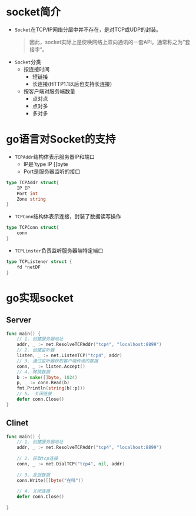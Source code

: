 # socket简介

- `Socket`在TCP/IP网络分层中并不存在，是对TCP或UDP的封装。
	>因此，socket实际上是使唤网络上双向通讯的一套API。通常称之为”套接字“。
- `Socket`分类
	- 按连接时间
		- 短链接
		- 长连接(HTTP1.1以后也支持长连接)
	- 按客户端对服务端数量
		- 点对点
		- 点对多
		- 多对多
# go语言对Socket的支持

- `TCPAddr`结构体表示服务器IP和端口
	- IP是`type IP []byte
	- Port是服务器监听的接口
```go
type TCPAddr struct{
	IP IP
	Port int
	Zone string
}
```
- `TCPConn`结构体表示连接，封装了数据读写操作
```go
type TCPConn struct{
	conn
}
```
- `TCPLinster`负责监听服务器端特定端口
```go
type TCPListener struct {
	fd *netDF
}
```
# go实现socket

## Server
```go
func main() {  
    // 1. 创建服务器地址  
    addr, _ := net.ResolveTCPAddr("tcp4", "localhost:8899")  
    // 2. 创建监听器  
    listen, _ := net.ListenTCP("tcp4", addr)  
    // 3. 通过监听器获取客户端传递的数据  
    conn, _ := listen.Accept()  
    // 4. 转换数据  
    b := make([]byte, 1024)  
    p, _ := conn.Read(b)  
    fmt.Println(string(b[:p]))  
    // 5。 关闭连接  
    defer conn.Close()  
}
```
## Clinet

```go
func main() {  
    // 1. 创建服务器地址  
    addr, _ := net.ResolveTCPAddr("tcp4", "localhost:8899")  
  
    // 2. 获取tcp连接  
    conn, _ := net.DialTCP("tcp4", nil, addr)  
  
    // 3. 发送数据  
    conn.Write([]byte("在吗"))  
  
    // 4. 关闭连接  
    defer conn.Close()  
  
}
```